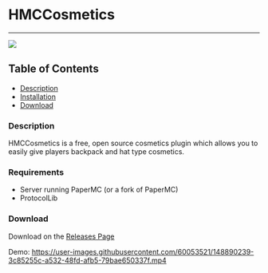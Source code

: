 # HMCCosmetics
----

<a href="https://img.shields.io/badge/License-gpl-v3"><img src="https://img.shields.io/badge/License-gpl-v3"></a>

## Table of Contents
- [Description](#description)
- [Installation](#installation)
- [Download](#download)

### Description

HMCCosmetics is a free, open source cosmetics plugin which allows you to easily give players backpack and hat type cosmetics.


### Requirements

- Server running PaperMC (or a fork of PaperMC)
- ProtocolLib

### Download

Download on the [Releases Page](https://github.com/HibiscusMC/HMCCosmetics/releases)

Demo:
https://user-images.githubusercontent.com/60053521/148890239-3c85255c-a532-48fd-afb5-79bae650337f.mp4

